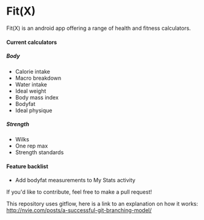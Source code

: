 # Fit(X)

Fit(X) is an android app offering a range of health and fitness calculators.


#### Current calculators

##### Body
- Calorie intake
- Macro breakdown
- Water intake
- Ideal weight
- Body mass index
- Bodyfat
- Ideal physique

##### Strength
- Wilks
- One rep max
- Strength standards


#### Feature backlist
- Add bodyfat measurements to My Stats activity


If you'd like to contribute, feel free to make a pull request!

This repository uses gitflow, here is a link to an explanation on how it works:
http://nvie.com/posts/a-successful-git-branching-model/
